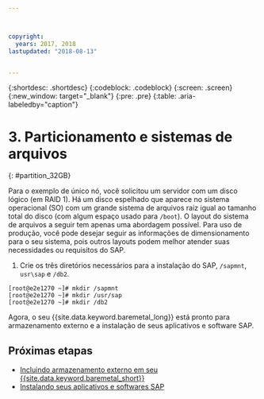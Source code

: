 ```yaml
---



copyright:
  years: 2017, 2018
lastupdated: "2018-08-13"


---
```


{:shortdesc: .shortdesc}
{:codeblock: .codeblock}
{:screen: .screen}
{:new_window: target="_blank"}
{:pre: .pre}
{:table: .aria-labeledby="caption"}

# 3. Particionamento e sistemas de arquivos
{: #partition_32GB}

Para o exemplo de único nó, você solicitou um servidor com um disco lógico (em RAID 1). Há um disco espelhado que aparece no
sistema operacional (SO) com um grande sistema de arquivos raiz igual ao tamanho total do disco (com algum espaço usado para
`/boot`). O layout do sistema de arquivos a seguir tem apenas uma abordagem possível. Para uso de produção, você
pode desejar seguir as informações de dimensionamento para o seu sistema, pois outros layouts podem melhor atender suas
necessidades ou requisitos do SAP.

1. Crie os três diretórios necessários para a instalação do SAP, `/sapmnt`, `usr\sap` e `/db2`.
```
[root@e2e1270 ~]# mkdir /sapmnt
[root@e2e1270 ~]# mkdir /usr/sap
[root@e2e1270 ~]# mkdir /db2
```
Agora, o seu {{site.data.keyword.baremetal_long}} está pronto para armazenamento externo e a instalação de seus
aplicativos e software SAP.

## Próximas etapas

  * [Incluindo armazenamento externo em seu {{site.data.keyword.baremetal_short}}](/docs/infrastructure/sap-netweaver-rhel-qrg/rhel-provisioning-external-storage-to-server.html)
  * [Instalando seus aplicativos e softwares SAP](/docs/infrastructure/sap-netweaver-rhel-qrg/rhel-installing-your-SAP-landscape.html)
